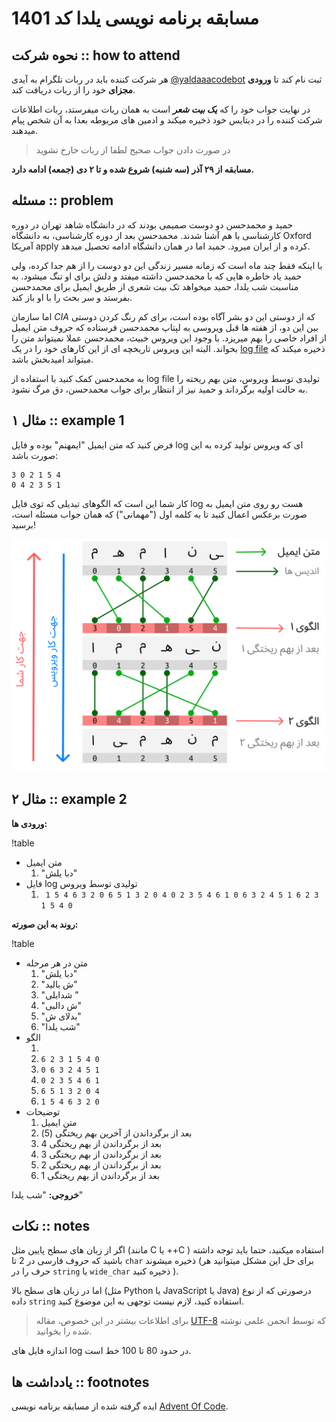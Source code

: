 # مسابقه برنامه نویسی  یلدا کد 1401 

## نحوه شرکت :: how to attend
هر شرکت کننده باید در ربات تلگرام به آیدی 
[@yaldaaacodebot](https://t.me/yaldaaacodebot)
ثبت نام کند تا 
**ورودی مجزای**
خود را از ربات دریافت کند. 

در نهایت جواب خود را که
***یک بیت شعر***
است به همان ربات میفرستد، ربات اطلاعات شرکت کننده را در دیتایس خود ذخیره میکند و ادمین های مربوطه بعدا به آن شخص پیام میدهند. 
> در صورت دادن جواب صحیح لطفا از ربات خارخ نشوید

**مسابقه از ۲۹ آذر (سه شنبه) شروع شده و تا ۲ دی (جمعه) ادامه دارد.**

## مسئله :: problem
حمید و محمدحسن دو دوست صمیمی بودند که در دانشگاه شاهد تهران در دوره کارشناسی با هم آشنا شدند.
محمدحسن بعد از دوره کارشناسی، به دانشگاه
Oxford
آمریکا
apply
کرده و از ایران میرود. 
حمید اما در همان دانشگاه ادامه تحصیل میدهد.

با اینکه فقط چند ماه است که زمانه مسیر زندگی این دو دوست را از هم جدا کرده، ولی حمید یاد خاطره هایی که با محمدحسن داشته میفتد و دلش برای او تنگ میشود.
به مناسبت شب یلدا، حمید میخواهد تک بیت شعری از طریق ایمیل برای محمدحسن بفرستد و سر بحث را با او باز کند.

اما سازمان 
*CIA*
که از دوستی این دو بشر آگاه بوده است، برای کم رنگ کردن دوستی بین این دو، از هفته ها قبل ویروسی به لپتاپ محمدحسن فرستاده که حروف متن ایمیل از افراد خاصی را بهم میریزد.
با وجود این ویروس خبیث، محمدحسن عملا نمیتواند متن را بخواند.
البته این ویروس تاریخچه ای از این کارهای خود را در یک 
[log file](https://kaliboys.com/what-is-a-log-file/)
ذخیره میکند که میتواند امیدبخش باشد.

به محمدحسن کمک کنید با استفاده از
log file
تولیدی توسط ویروس، متن بهم ریخته را به حالت اولیه برگرداند و حمید نیز از انتظار برای جواب محمدحسن، دق مرگ نشود.

## مثال ۱ :: example 1
فرض کنید که متن ایمیل "ایمهنم" بوده و فایل
log 
ای که ویروس تولید کرده به این صورت باشد:
```
3 0 2 1 5 4
0 4 2 3 5 1
```
کار شما این است که الگوهای تبدیلی که توی فایل 
log هست رو روی متن ایمیل به صورت برعکس اعمال کنید تا به کلمه اول 
("مهمانی") 
که همان جواب مسئله است، برسید!

![تصویری از روش کار](./assets/eg1.png)


## مثال ۲ :: example 2
**ورودی ها:**

!table
- متن ایمیل
  1. "دبا یلش"
- فایل log تولیدی توسط ویروس
  1. `
1 5 4 6 3 2 0
6 5 1 3 2 0 4
0 2 3 5 4 6 1
0 6 3 2 4 5 1
6 2 3 1 5 4 0`

**روند به این صورته:**

!table
- متن در هر مرحله
  1. "دبا یلش"
  2. "ش بالید"
  3. "شدابلی "
  4. "ش دالبی"
  5. "بدلای ش"
  6. "شب یلدا"
- الگو
  1. ` `
  2. `6 2 3 1 5 4 0`
  3. `0 6 3 2 4 5 1`
  4. `0 2 3 5 4 6 1`
  5. `6 5 1 3 2 0 4`
  6. `1 5 4 6 3 2 0`
- توضیحات
  1. متن ایمیل
  2. بعد از برگرداندن از آخرین بهم ریختگی (5) 
  3. بعد از برگرداندن از بهم ریختگی 4
  4. بعد از برگرداندن از بهم ریختگی 3
  5. بعد از برگرداندن از بهم ریختگی 2
  6. بعد از برگرداندن از بهم ریختگی 1

**خروجی:**
"شب یلدا"

## نکات :: notes
اگر از زبان های سطح پایین مثل
(مانند C یا ++C )
استفاده میکنید، حتما باید توجه داشته باشید که حروف فارسی در 2 تا
`char`
ذخیره میشوند 
(برای حل این مشکل میتوانید هر حرف را در
`string`
یا 
`wide_char`
ذخیره کنید
).

اما در زبان های سطح بالا 
(مثل Python یا JavaScript یا Java)
درصورتی که از نوع داده 
`string`
استفاده کنید، لازم نیست توجهی به این موضوع کنید.

> برای اطلاعات بیشتر در این خصوص، مقاله 
> [UTF-8](https://vrgl.ir/a6wO2)
> که توسط انجمن علمی نوشته شده را بخوانید.

اندازه فایل های 
log 
در حدود 80 تا 100 خط است.

## یادداشت ها :: footnotes
ایده گرفته شده از مسابقه برنامه نویسی 
[Advent Of Code](https://vrgl.ir/D9TSd).
